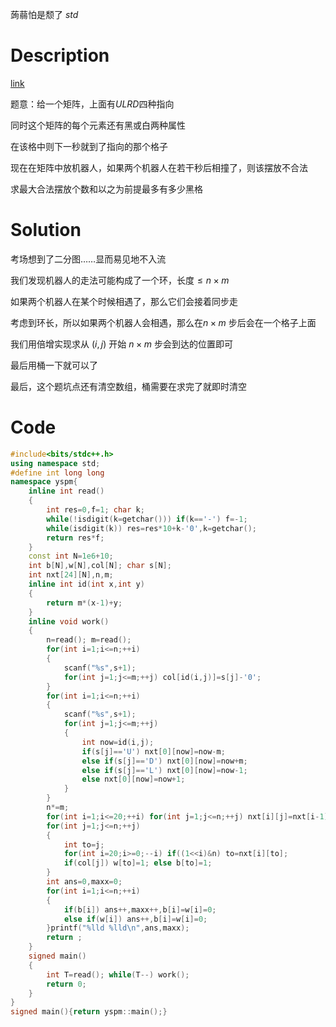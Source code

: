 蒟蒻怕是颓了  $std$

# Description

[link](https://www.luogu.com.cn/problem/CF1335F)

题意：给一个矩阵，上面有$ULRD$四种指向

同时这个矩阵的每个元素还有黑或白两种属性

在该格中则下一秒就到了指向的那个格子

现在在矩阵中放机器人，如果两个机器人在若干秒后相撞了，则该摆放不合法

求最大合法摆放个数和以之为前提最多有多少黑格

# Solution

考场想到了二分图……显而易见地不入流

我们发现机器人的走法可能构成了一个环，长度$\le n \times m$

如果两个机器人在某个时候相遇了，那么它们会接着同步走

考虑到环长，所以如果两个机器人会相遇，那么在$n \times m$ 步后会在一个格子上面

我们用倍增实现求从 $(i,j)$ 开始 $n \times m$ 步会到达的位置即可

最后用桶一下就可以了

最后，这个题坑点还有清空数组，桶需要在求完了就即时清空

# Code

```cpp
#include<bits/stdc++.h>
using namespace std;
#define int long long
namespace yspm{
	inline int read()
	{
		int res=0,f=1; char k;
		while(!isdigit(k=getchar())) if(k=='-') f=-1;
		while(isdigit(k)) res=res*10+k-'0',k=getchar();
		return res*f;
	}
	const int N=1e6+10;
	int b[N],w[N],col[N]; char s[N];
	int nxt[24][N],n,m;
	inline int id(int x,int y)
	{
		return m*(x-1)+y;
	}
	inline void work()
	{
		n=read(); m=read(); 
		for(int i=1;i<=n;++i) 
		{
			scanf("%s",s+1);
			for(int j=1;j<=m;++j) col[id(i,j)]=s[j]-'0';
		}
		for(int i=1;i<=n;++i)
		{
			scanf("%s",s+1);
			for(int j=1;j<=m;++j)
			{
				int now=id(i,j);
				if(s[j]=='U') nxt[0][now]=now-m;
				else if(s[j]=='D') nxt[0][now]=now+m;
				else if(s[j]=='L') nxt[0][now]=now-1;
				else nxt[0][now]=now+1;
			}
		} 
		n*=m;
		for(int i=1;i<=20;++i) for(int j=1;j<=n;++j) nxt[i][j]=nxt[i-1][nxt[i-1][j]];
		for(int j=1;j<=n;++j) 
		{
			int to=j;
			for(int i=20;i>=0;--i) if((1<<i)&n) to=nxt[i][to];
			if(col[j]) w[to]=1; else b[to]=1;
		}
		int ans=0,maxx=0;
		for(int i=1;i<=n;++i)
		{
			if(b[i]) ans++,maxx++,b[i]=w[i]=0;
			else if(w[i]) ans++,b[i]=w[i]=0; 
		}printf("%lld %lld\n",ans,maxx);
		return ;
	}
	signed main()
	{
		int T=read(); while(T--) work();
		return 0;
	}
}
signed main(){return yspm::main();}
```
